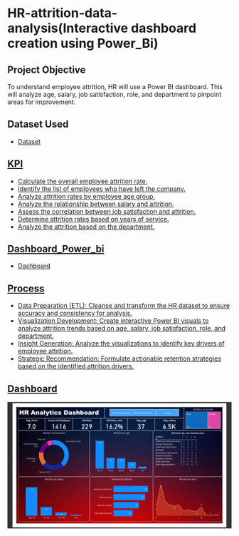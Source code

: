 # HR-attrition-data-analysis(Interactive dashboard creation using Power_Bi) 
## Project Objective
To understand employee attrition, HR will use a Power BI dashboard. This will analyze age, salary, job satisfaction, role, and department to pinpoint areas for improvement.

## Dataset Used
- <a href="https://github.com/Aaaannuu/Power_Bi-Dashboard/blob/main/HR_Analytics.csv"> Dataset

## KPI 
- Calculate the overall employee attrition rate.
- Identify the list of employees who have left the company.
- Analyze attrition rates by employee age group.
- Analyze the relationship between salary and attrition.
- Assess the correlation between job satisfaction and attrition.
- Determine attrition rates based on years of service.
- Analyze the attrition based on the department.

## Dashboard_Power_bi
- <a href="https://github.com/Aaaannuu/Power_Bi-Dashboard/blob/main/Hr_Analytics.pdf"> Dashboard

## Process
- Data Preparation (ETL): Cleanse and transform the HR dataset to ensure accuracy and consistency for analysis.
- Visualization Development: Create interactive Power BI visuals to analyze attrition trends based on age, salary, job satisfaction, role, and department.
- Insight Generation: Analyze the visualizations to identify key drivers of employee attrition.
- Strategic Recommendation: Formulate actionable retention strategies based on the identified attrition drivers.
  
## Dashboard
![HR_SS.png](https://github.com/Aaaannuu/Power_Bi-Dashboard/blob/main/HR_SS.png)
